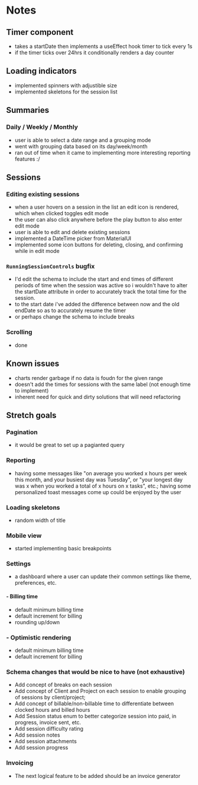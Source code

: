 # Notes

## Timer component

- takes a startDate then implements a useEffect hook timer to tick every 1s
- if the timer ticks over 24hrs it conditionally renders a day counter

## Loading indicators

- implemented spinners with adjustible size
- implemented skeletons for the session list

## Summaries

### Daily / Weekly / Monthly

- user is able to select a date range and a grouping mode
- went with grouping data based on its day/week/month
- ran out of time when it came to implementing more interesting reporting features :/

## Sessions

### Editing existing sessions

- when a user hovers on a session in the list an edit icon is rendered, which when clicked toggles edit mode
- the user can also click anywhere before the play button to also enter edit mode
- user is able to edit and delete existing sessions
- implemented a DateTime picker from MaterialUI
- implemented some icon buttons for deleting, closing, and confirming while in edit mode

### `RunningSessionControls` bugfix

- I'd edit the schema to include the start and end times of different periods of time when the session was active so i wouldn't have to alter the startDate attribute in order to accurately track the total time for the session.
- to the start date i've added the difference between now and the old endDate so as to accurately resume the timer
- or perhaps change the schema to include breaks

### Scrolling

- done

## Known issues

- charts render garbage if no data is foudn for the given range
- doesn't add the times for sessions with the same label (not enough time to implement)
- inherent need for quick and dirty solutions that will need refactoring

## Stretch goals

### Pagination

- it would be great to set up a pagianted query

### Reporting

- having some messages like "on average you worked x hours per week this month, and your busiest day was Tuesday", or "your longest day was x when you worked a total of x hours on x tasks", etc.; having some personalized toast messages come up could be enjoyed by the user

### Loading skeletons

- random width of title

### Mobile view

- started implementing basic breakpoints

### Settings

- a dashboard where a user can update their common settings like theme, preferences, etc.

#### - Billing time

- default minimum billing time
- default increment for billing
- rounding up/down

### - Optimistic rendering

- default minimum billing time
- default increment for billing

### Schema changes that would be nice to have (not exhaustive)

- Add concept of breaks on each session
- Add concept of Client and Project on each session to enable grouping of sessions by client/project;
- Add concept of billable/non-billable time to differentiate between clocked hours and billed hours
- Add Session status enum to better categorize session into paid, in progress, invoice sent, etc.
- Add session difficulty rating
- Add session notes
- Add session attachments
- Add session progress

### Invoicing

- The next logical feature to be added should be an invoice generator
